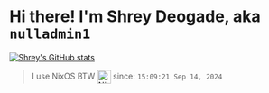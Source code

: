 # Hi there! I'm Shrey Deogade, aka ```nulladmin1```

[![Shrey's GitHub stats](https://github-readme-stats.vercel.app/api?username=nulladmin1&theme=catppuccin_mocha)](https://github.com/anuraghazra/github-readme-stats)


> I use NixOS BTW [<img src="https://github.com/NixOS/nixos-artwork/blob/master/logo/nix-snowflake-colours.svg" height=24em align="center" title="NixOS Logo" alt="NixOS Logo"/>](https://nixos.org) since: `15:09:21 Sep 14, 2024`
